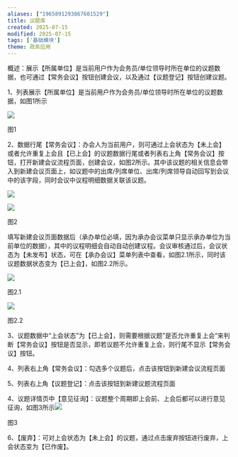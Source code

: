 ```yaml
---
aliases: ["1965891293867601529"]
title: 议题库
created: 2025-07-15
modified: 2025-07-15
tags: ['基础模块']
theme: 政务应用
---
```


概述：展示【所属单位】是当前用户作为会务员/单位领导时所在单位的议题数据，也可通过【常务会议】按钮创建会议，以及通过【议题登记】按钮创建议题。

1、列表展示【所属单位】是当前用户作为会务员/单位领导时所在单位的议题数据，如图1所示

![](71c5a29aa35b38d13bf7d0ef132c3718.jpg)

图1

2、数据行尾【常务会议】：办会人为当前用户，则可通过上会状态为【未上会】或者允许重复上会且【已上会】的议题数据行尾或者列表右上角【常务会议】按钮，打开新建会议流程页面，创建会议，如图2所示。其中该议题的相关信息会带入到新建会议页面上，如议题中的出席/列席单位、出席/列席领导自动回写到会议中的该字段，同时会议中议程明细数据关联该议题。

![](42ee1060a14d32b0df5011291caf4f9e.jpg)

![](879498d4c35eb889f31b72da948cf7d3.jpg)

图2

填写新建会议页面数据后（承办单位必填，因为承办会议菜单只显示承办单位为当前单位的数据），其中的议程明细会自动自动创建议程。会议审核通过后，会议状态为【未发布】状态，可在【承办会议】菜单列表中查看，如图2.1所示，同时该议题数据状态变为【已上会】，如图2.2所示。

![](d47d1e42f467a93c7bf2a12d5f663228.jpg)

图2.1

![](0298531b2337cc50a26ae271ee79156c.jpg)

图2.2

3、议题数据中“上会状态”为【已上会】，则需要根据议题”是否允许重复上会“来判断【常务会议】按钮是否显示，即若议题不允许重复上会，则行尾不显示【常务会议】按钮。

4、列表右上角【常务会议】：勾选多个议题后，点击该按钮到新建会议流程页面

5、列表右上角【议题登记】：点击该按钮到新建议题流程页面

4、议题详情页中【意见征询】：议题整个周期即上会前、上会后都可以进行意见征询，如图3所示![](b26cab041a7a65365b6eb7a0d82c2853.jpg)

图3

6、【废弃】：可对上会状态为【未上会】的议题，通过点击废弃按钮进行废弃，上会状态变为【已作废】。